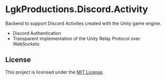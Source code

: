 # LgkProductions.Discord.Activity
Backend to support Discord Activites created with the Unity game engine.

- Discord Authentication
- Transparent implementation of the Unity Relay Protocol over WebSockets

## License
This project is licensed under the [MIT License](LICENSE.txt).
